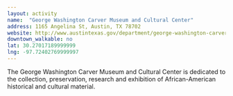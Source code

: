 ```yaml
---
layout: activity
name:  "George Washington Carver Museum and Cultural Center"
address: 1165 Angelina St, Austin, TX 78702
website: http://www.austintexas.gov/department/george-washington-carver-museum-and-cultural-center
downtown_walkable: no
lat: 30.27017189999999
lng: -97.72402769999997
---
```


The George Washington Carver Museum and Cultural Center is dedicated to the collection, preservation, research and exhibition of African-American historical and cultural material.
